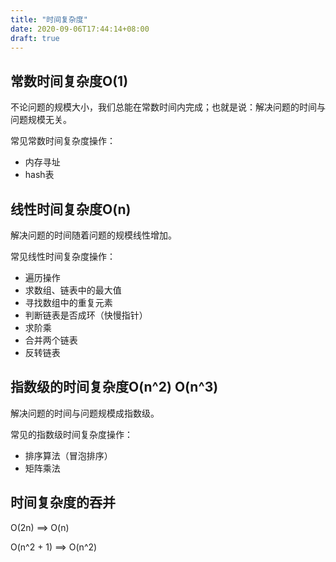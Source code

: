 ```yaml
---
title: "时间复杂度"
date: 2020-09-06T17:44:14+08:00
draft: true
---
```


## 常数时间复杂度O(1)

不论问题的规模大小，我们总能在常数时间内完成；也就是说：解决问题的时间与问题规模无关。

常见常数时间复杂度操作：
* 内存寻址
* hash表

## 线性时间复杂度O(n)

解决问题的时间随着问题的规模线性增加。

常见线性时间复杂度操作：
* 遍历操作
* 求数组、链表中的最大值
* 寻找数组中的重复元素
* 判断链表是否成环（快慢指针）
* 求阶乘
* 合并两个链表
* 反转链表

## 指数级的时间复杂度O(n^2) O(n^3)

解决问题的时间与问题规模成指数级。

常见的指数级时间复杂度操作：
* 排序算法（冒泡排序）
* 矩阵乘法

## 时间复杂度的吞并

O(2n) ==> O(n)

O(n^2 + 1) ==> O(n^2)

